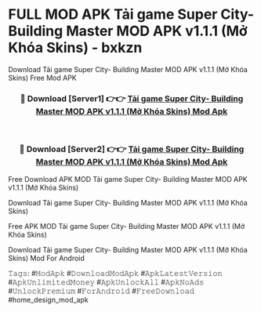 # FULL MOD APK Tải game Super City- Building Master MOD APK v1.1.1 (Mở Khóa Skins) - bxkzn
Download Tải game Super City- Building Master MOD APK v1.1.1 (Mở Khóa Skins) Free Mod APK

<div align="center">
<h3>🔴 Download [Server1] 👉👉 <a href="https://apk-comot.site?title=Tải_game_Super_City-_Building_Master_MOD_APK_v1.1.1_(Mở_Khóa_Skins)">Tải game Super City- Building Master MOD APK v1.1.1 (Mở Khóa Skins) Mod Apk</a></h3><br>

<h3>🔴 Download [Server2] 👉👉 <a href="https://apk-comot.site?title=Tải_game_Super_City-_Building_Master_MOD_APK_v1.1.1_(Mở_Khóa_Skins)">Tải game Super City- Building Master MOD APK v1.1.1 (Mở Khóa Skins) Mod Apk</a></h3>
</div>


Free Download APK MOD Tải game Super City- Building Master MOD APK v1.1.1 (Mở Khóa Skins)

Download Tải game Super City- Building Master MOD APK v1.1.1 (Mở Khóa Skins) 

Free APK MOD Tải game Super City- Building Master MOD APK v1.1.1 (Mở Khóa Skins) 

Download Tải game Super City- Building Master MOD APK v1.1.1 (Mở Khóa Skins) Mod For Android

𝚃𝚊𝚐𝚜: #𝙼𝚘𝚍𝙰𝚙𝚔 #𝙳𝚘𝚠𝚗𝚕𝚘𝚊𝚍𝙼𝚘𝚍𝙰𝚙𝚔 #𝙰𝚙𝚔𝙻𝚊𝚝𝚎𝚜𝚝𝚅𝚎𝚛𝚜𝚒𝚘𝚗 #𝙰𝚙𝚔𝚄𝚗𝚕𝚒𝚖𝚒𝚝𝚎𝚍𝙼𝚘𝚗𝚎𝚢 #𝙰𝚙𝚔𝚄𝚗𝚕𝚘𝚌𝚔𝙰𝚕𝚕 #𝙰𝚙𝚔𝙽𝚘𝙰𝚍𝚜 #𝚄𝚗𝚕𝚘𝚌𝚔𝙿𝚛𝚎𝚖𝚒𝚞𝚖 #𝙵𝚘𝚛𝙰𝚗𝚍𝚛𝚘𝚒𝚍 #𝙵𝚛𝚎𝚎𝙳𝚘𝚠𝚗𝚕𝚘𝚊𝚍 #home_design_mod_apk